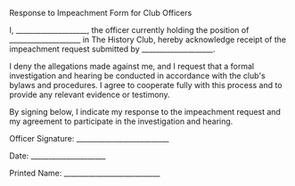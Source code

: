 Response to Impeachment Form for Club Officers

I, ____________________, the officer currently holding the position of ____________________ in The History Club, hereby acknowledge receipt of the impeachment request submitted by ____________________.

I deny the allegations made against me, and I request that a formal investigation and hearing be conducted in accordance with the club's bylaws and procedures. I agree to cooperate fully with this process and to provide any relevant evidence or testimony.

By signing below, I indicate my response to the impeachment request and my agreement to participate in the investigation and hearing.

Officer Signature: __________________________

Date: _____________________

Printed Name: ___________________________